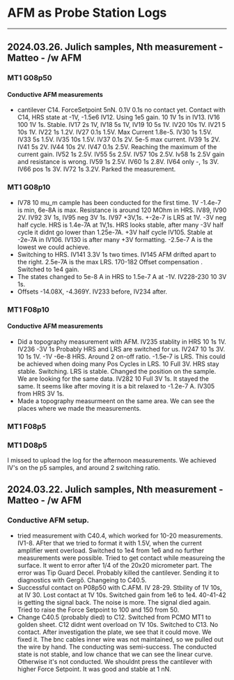 # AFM as Probe Station Logs

---------------------------------------------
## 2024.03.26. Julich samples, Nth measurement - Matteo - /w AFM

### MT1 G08p50
#### Conductive AFM measurements
- cantilever C14. ForceSetpoint 5nN. 0.1V 0.1s no contact yet. Contact with C14, HRS state at -1V, -1.5e6 IV12. Using 1e5 gain. 10 1V 1s in IV13. IV16 100 1V 1s. Stable. IV17 2s 1V, IV18 5s 1V, IV19 10 5s 1V. IV20 10s 1V. IV21 5 10s 1V. IV22 1s 1.2V. IV27 0.1s 1.5V. Max Current 1.8e-5. IV30 1s 1.5V. IV33 5s 1.5V. IV35 10s 1.5V. IV37 0.1s 2V. 5e-5 max current. IV39 1s 2V. IV41 5s 2V. IV44 10s 2V. IV47 0.1s 2.5V. Reaching the maximum of the current gain. IV52 1s 2.5V. IV55 5s 2.5V. IV57 10s 2.5V. Iv58 1s 2.5V gain and resistance is wrong. IV59 1s 2.5V. IV60 1s 2.8V. IV64 only -, 1s 3V. IV66 pos 1s 3V. IV72 1s 3.2V. Parked the measurement. 
### MT1 G08p10 
- IV78 10 mu_m cample has been conducted for the first time. 1V -1.4e-7 is min, 6e-8A is max. Resistance is around 120 MOhm in HRS. IV89, IV90 2V. IV92 3V 1s, IV95 neg 3V 1s. IV97 +3V,1s. +-2e-7 is LRS at 1V. -3V neg half cycle. HRS  is 1.4e-7A at 1V,1s. HRS looks stable, after many -3V half cycle it didnt go lower than 1.25e-7A. +3V half cycle IV105. Stable at -2e-7A in IV106. IV130 is after many +3V formatting. -2.5e-7 A is the lowest we could achieve.
- Switching to HRS. IV141 3.3V 1s two times. IV145 AFM drifted apart to the right. 2.5e-7A  is the max LRS. 170-182 Offset compensation . Switched to 1e4 gain.
- The states changed to 5e-8 A in HRS to 1.5e-7 A at -1V. IV228-230 10 3V 1s. 
- Offsets -14.08X, -4.369Y. IV233 before, IV234 after.
### MT1 F08p10 
#### Conductive AFM measurements
- Did a topography measurement with AFM. IV235 stablity in HRS 10 1s 1V. IV236 -3V 1s Probably HRS and LRS are switched for us. IV247 10 1s 3V. 10 1s 1V. -1V -6e-8 HRS. Around 2 on-off ratio. -1.5e-7 is LRS. This could be achieved when doing many Pos Cycles in LRS. 10 Full 3V. HRS stay stable. Switching. LRS is stable. Changed the position on the sample. We are looking for the same data. IV282 10 Full 3V 1s. It stayed the same. It seems like after moving it is a bit relaxed to -1.2e-7 A. IV305 from HRS 3V 1s. 
- Made a topography measurmeent on the same area. We can see the places where we made the measurements.

### MT1 F08p5 
### MT1 D08p5 
I missed to upload the log for the afternoon measurements. We achieved IV's on the p5 samples, and around 2 switching ratio.


## 2024.03.22. Julich samples, Nth measurement - Matteo - /w AFM
### Conductive AFM setup.
- tried measurement with C40.4, which worked for 10-20 measurements. IV1-8. AFter that we tried to format it with 1.5V, when the current amplifier went overload. Switched to 1e4 from 1e6 and no further measurements were possible. Tried to get contact while measureing the surface. It went to error after 1/4 of the 20x20 micrometer part. The error was Tip Guard Decel. Probably killed the cantilever. Sending it to diagnostics with Gergő. Changeing to C40.5.
- Successful contact on P08p50 with C.AFM. IV 28-29. Stbility of 1V 10s, at IV 30. Lost contact at 1V 10s. Switched gain from 1e6 to 1e4. 40-41-42 is getting the signal back. The noise is more. The signal died again. Tried to raise the Force Setpoint to 100 and 150 from 50.
- Change C40.5 (probably died) to C12. Switched from PCMO MT1 to golden sheet. C12 didnt went overload on 1V 10s. Switched to C13. No contact. After investigation the plate, we see that it could move. We fixed it. The bnc cables inner wire was not maintained, so we pulled out the wire by hand. The conducting was semi-success. The conducted state is not stable, and low chance that we can see the linear curve. Otherwise it's not conducted. We shouldnt press the cantilever with higher Force Setpoint. It was good and stable at 1 nN.
